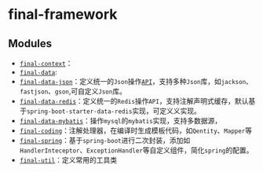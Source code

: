# final-framework

## Modules

* [`final-context`](final-context)：
* [`final-data`](final-data/README.md):
* [`final-data-json`](final-data-json/README.md)：定义统一的`Json`操作[`API`](final-data-json/src/main/java/cn/com/likly/finalframework/data/json/JsonService.java)，支持多种`Json`库，如`jackson`、`fastjson`、`gson`,可自定义`Json`库。
* [`final-data-redis`](final-data-redis/README.md)：定义统一的`Redis`操作`API`，支持注解声明式缓存，默认基于`spring-boot-starter-data-redis`实现，可定义义实现。
* [`final-data-mybatis`](final-data-mybatis/README.md)：操作`mysql`的`mybatis`实现，支持多数据源，
* [`final-coding`](final-coding/README.md)：注解处理器，在编译时生成模板代码，如`Qentity`、`Mapper`等
* [`final-spring`](final-spring/README.md)：基于`spring-boot`进行二次封装，添加如`HandlerInteceptor`、`ExceptionHandler`等自定义组件，简化`spring`的配置。
* [`final-util`](final-util/README.md)：定义常用的工具类

